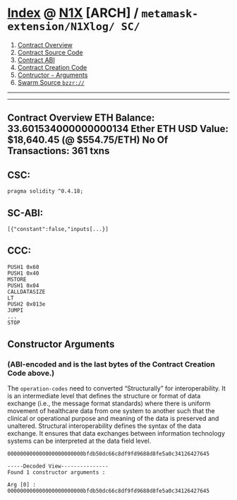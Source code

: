 # [Index](README.md) @ [N1X](https://N1X.site/) \[ARCH\] / `metamask-extension/N1Xlog/ SC/` 

1. [Contract Overview](sc0.md)
2. [Contract Source Code](sc1.md)
3. [Contract ABI](sc2.md)
4. [Contract Creation Code](sc430.md)
5. [Contructor `~` Arguments](sc4.md)
6. [Swarm Source `bzzr://`](sc5.md)

---
---
Contract Overview
ETH Balance: 	33.601534000000000134 Ether
ETH USD Value: 	$18,640.45 (@ $554.75/ETH)
No Of Transactions: 	361 txns
---

## CSC:

```
pragma solidity ^0.4.18;
```

## SC-ABI:

```
[{"constant":false,"inputs[...}]
```

## CCC: 
```
PUSH1 0x60
PUSH1 0x40
MSTORE
PUSH1 0x04
CALLDATASIZE
LT
PUSH2 0x013e
JUMPI
...
STOP
```

##  Constructor Arguments 
### (ABI-encoded and is the last bytes of the Contract Creation Code above.)
The `operation-codes` need to converted “Structurally” for interoperability.
It is an intermediate level that defines the structure or format of data exchange (i.e., the message format standards) where there is uniform movement of healthcare data from one system to another such that the clinical or operational purpose and meaning of the data is preserved and unaltered. Structural interoperability defines the syntax of the data exchange. It ensures that data exchanges between information technology systems can be interpreted at the data field level.

`000000000000000000000000bfdb50dc66c8df9fd9688d8fe5a0c34126427645`

```
-----Decoded View---------------
Found 1 constructor arguments :
```

`Arg [0] : 000000000000000000000000bfdb50dc66c8df9fd9688d8fe5a0c34126427645`
